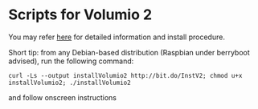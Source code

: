 # Scripts for Volumio 2
You may refer [here](https://volumio.org/forum/multiboot-volumio2-with-kodi-under-berryboot-t6818.html#p33742) for detailed information and install procedure.

Short tip: from any Debian-based distribution (Raspbian under berryboot advised), run the following command:
```
curl -Ls --output installVolumio2 http://bit.do/InstV2; chmod u+x installVolumio2; ./installVolumio2
```
and follow onscreen instructions
